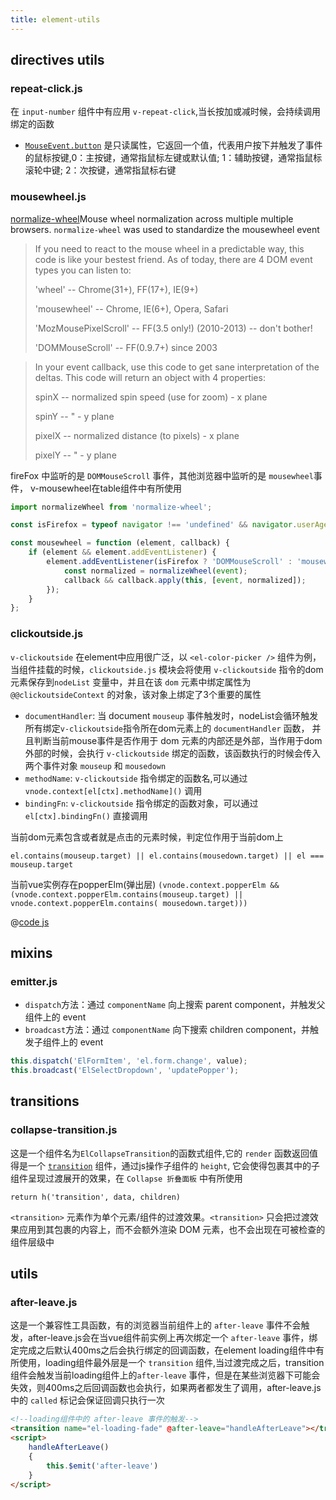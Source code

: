 ```yaml
---
title: element-utils
---
```


## directives utils

### repeat-click.js

在 `input-number` 组件中有应用 `v-repeat-click`,当长按加或减时候，会持续调用绑定的函数

- [`MouseEvent.button`](https://developer.mozilla.org/zh-CN/docs/Web/API/MouseEvent/button)
  是只读属性，它返回一个值，代表用户按下并触发了事件的鼠标按键,0：主按键，通常指鼠标左键或默认值; 1：辅助按键，通常指鼠标滚轮中键; 2：次按键，通常指鼠标右键

### mousewheel.js

[normalize-wheel](https://github.com/basilfx/normalize-wheel)Mouse wheel normalization across multiple multiple
browsers.
`normalize-wheel` was used to standardize the mousewheel event
> If you need to react to the mouse wheel in a predictable way, this code is like your bestest friend.
> As of today, there are 4 DOM event types you can listen to:
> 
> 'wheel' -- Chrome(31+), FF(17+), IE(9+)
>
>'mousewheel' -- Chrome, IE(6+), Opera, Safari
>
>'MozMousePixelScroll' -- FF(3.5 only!) (2010-2013) -- don't bother!
>
>'DOMMouseScroll' -- FF(0.9.7+) since 2003


> In your event callback, use this code to get sane interpretation of the deltas. This code will return an object with 4 properties:
> 
> spinX -- normalized spin speed (use for zoom) - x plane
>
> spinY -- " - y plane
>
> pixelX -- normalized distance (to pixels) - x plane
>
> pixelY -- " - y plane

fireFox 中监听的是 `DOMMouseScroll` 事件，其他浏览器中监听的是 `mousewheel`事件， v-mousewheel在table组件中有所使用

```js
import normalizeWheel from 'normalize-wheel';

const isFirefox = typeof navigator !== 'undefined' && navigator.userAgent.toLowerCase().indexOf('firefox') > -1;

const mousewheel = function (element, callback) {
    if (element && element.addEventListener) {
        element.addEventListener(isFirefox ? 'DOMMouseScroll' : 'mousewheel', function (event) {
            const normalized = normalizeWheel(event);
            callback && callback.apply(this, [event, normalized]);
        });
    }
};
```

### clickoutside.js

`v-clickoutside` 在element中应用很广泛，以 `<el-color-picker />` 组件为例，当组件挂载的时候，`clickoutside.js` 模块会将使用 `v-clickoutside`
指令的dom元素保存到`nodeList` 变量中，并且在该 `dom` 元素中绑定属性为 `@@clickoutsideContext` 的对象，该对象上绑定了3个重要的属性

- `documentHandler`: 当 document `mouseup` 事件触发时，nodeList会循环触发所有绑定`v-clickoutside`指令所在dom元素上的 `documentHandler` 函数，
  并且判断当前mouse事件是否作用于 dom 元素的内部还是外部，当作用于dom外部的时候，会执行 `v-clickoutside` 绑定的函数，该函数执行的时候会传入两个事件对象 `mouseup` 和 `mousedown`
- `methodName`: `v-clickoutside` 指令绑定的函数名,可以通过 `vnode.context[el[ctx].methodName]()` 调用
- `bindingFn`: `v-clickoutside` 指令绑定的函数对象，可以通过 `el[ctx].bindingFn()` 直接调用

当前dom元素包含或者就是点击的元素时候，判定位作用于当前dom上

`el.contains(mouseup.target) || el.contains(mousedown.target) || el === mouseup.target`

当前vue实例存在popperElm(弹出层)
`(vnode.context.popperElm && (vnode.context.popperElm.contains(mouseup.target) || vnode.context.popperElm.contains(
mousedown.target)))`

@[code js](../_code/element-ui/clickoutside.js)

## mixins

### emitter.js

- `dispatch`方法：通过 `componentName` 向上搜索 parent component，并触发父组件上的 event
- `broadcast`方法：通过 `componentName` 向下搜索 children component，并触发子组件上的 event

```js
this.dispatch('ElFormItem', 'el.form.change', value);
this.broadcast('ElSelectDropdown', 'updatePopper');
```

## transitions

### collapse-transition.js

这是一个组件名为`ElCollapseTransition`的函数式组件,它的 `render`
函数返回值得是一个 [`transition`](https://cn.vuejs.org/v2/api/#transition) 组件，通过js操作子组件的 `height`,
它会使得包裹其中的子组件呈现过渡展开的效果，在 `Collapse 折叠面板` 中有所使用

`return h('transition', data, children)`

`<transition>` 元素作为单个元素/组件的过渡效果。`<transition>` 只会把过渡效果应用到其包裹的内容上，而不会额外渲染 DOM 元素，也不会出现在可被检查的组件层级中

## utils

### after-leave.js

这是一个兼容性工具函数，有的浏览器当前组件上的 `after-leave` 事件不会触发，after-leave.js会在当vue组件前实例上再次绑定一个 `after-leave`
事件，绑定完成之后默认400ms之后会执行绑定的回调函数，在element loading组件中有所使用，loading组件最外层是一个 `transition`
组件,当过渡完成之后，transition组件会触发当前loading组件上的`after-leave`
事件，但是在某些浏览器下可能会失效，则400ms之后回调函数也会执行，如果两者都发生了调用，after-leave.js中的 `called` 标记会保证回调只执行一次

```html
<!--loading组件中的 after-leave 事件的触发-->
<transition name="el-loading-fade" @after-leave="handleAfterLeave"></transition>
<script>
    handleAfterLeave()
    {
        this.$emit('after-leave')
    }
</script>

```


